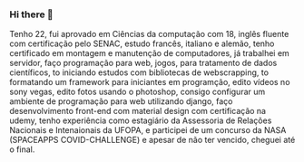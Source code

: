 ### Hi there 👋

Tenho 22, fui aprovado em Ciências da computação com 18, inglês fluente com certificação pelo SENAC, estudo francês, italiano e alemão, tenho certificado em montagem e manutenção de computadores, já trabalhei em servidor, faço programação para web, jogos, para tratamento de dados científicos, to iniciando estudos com bibliotecas de webscrapping, to formatando um framework para iniciantes em programção, edito vídeos no sony vegas, edito fotos usando o photoshop, consigo configurar um ambiente de programação para web utilizando django, faço desenvolvimento front-end com material design com certificação na udemy, tenho experiência como estagiário da Assessoria de Relações Nacionais e Intenaionais da UFOPA, e participei de um concurso da NASA (SPACEAPPS COVID-CHALLENGE) e apesar de não ter vencido, cheguei até o final.
